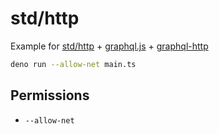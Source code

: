 # std/http

Example for [std/http](https://deno.land/std/http) +
[graphql.js](https://github.com/graphql/graphql-js) +
[graphql-http](https://deno.land/x/graphql_http)

```bash
deno run --allow-net main.ts
```

## Permissions

- `--allow-net`
